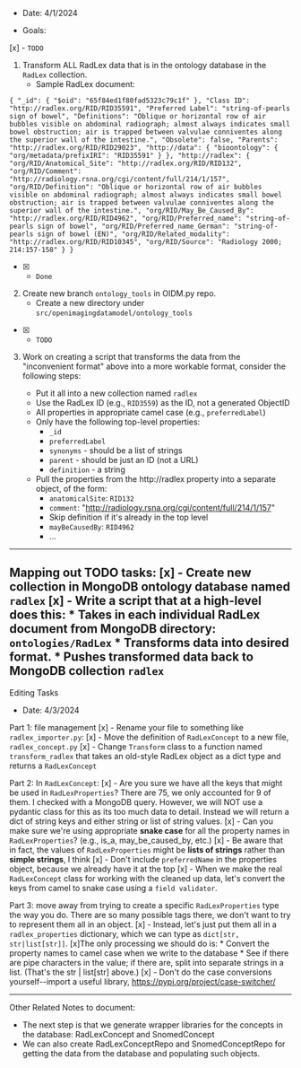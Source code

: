 * Date: 4/1/2024

* Goals:


[x] - `TODO`
1. Transform ALL RadLex data that is in the ontology database in the `RadLex` collection.
    * Sample RadLex document:

`
{
  "_id": {
    "$oid": "65f84ed1f80fad5323c79c1f"
  },
  "Class ID": "http://radlex.org/RID/RID35591",
  "Preferred Label": "string-of-pearls sign of bowel",
  "Definitions": "Oblique or horizontal row of air bubbles visible on abdominal radiograph; almost always indicates small bowel obstruction; air is trapped between valvulae conniventes along the superior wall of the intestine.",
  "Obsolete": false,
  "Parents": "http://radlex.org/RID/RID29023",
  "http://data": {
    "bioontology": {
      "org/metadata/prefixIRI": "RID35591"
    }
  },
  "http://radlex": {
    "org/RID/Anatomical_Site": "http://radlex.org/RID/RID132",
    "org/RID/Comment": "http://radiology.rsna.org/cgi/content/full/214/1/157",
    "org/RID/Definition": "Oblique or horizontal row of air bubbles visible on abdominal radiograph; almost always indicates small bowel obstruction; air is trapped between valvulae conniventes along the superior wall of the intestine.",
    "org/RID/May_Be_Caused_By": "http://radlex.org/RID/RID4962",
    "org/RID/Preferred_name": "string-of-pearls sign of bowel",
    "org/RID/Preferred_name_German": "string-of-pearls sign of bowel (EN)",
    "org/RID/Related_modality": "http://radlex.org/RID/RID10345",
    "org/RID/Source": "Radiology 2000; 214:157-158"
  }
}
`

* [x] - `Done`
2. Create new branch `ontology_tools` in OIDM.py repo.
    * Create a new directory under `src/openimagingdatamodel/ontology_tools`



* [x] - `TODO`
3. Work on creating a script that transforms the data from the "inconvenient format" above into a more workable format, consider the following steps:

    * Put it all into a new collection named `radlex`
    * Use the RadLex ID (e.g., `RID3559`) as the ID, not a generated ObjectID
    * All properties in appropriate camel case (e.g., `preferredLabel`)
    * Only have the following top-level properties:
        * `_id`
        * `preferredLabel`
        * `synonyms` - should be a list of strings
        * `parent` - should be just an ID (not a URL)
        * `definition` - a string
    * Pull the properties from the http://radlex property into a separate object, of the form:
        * `anatomicalSite`: `RID132`
        * `comment`: "http://radiology.rsna.org/cgi/content/full/214/1/157"
        * Skip definition if it's already in the top level
        * `mayBeCausedBy`: `RID4962`
        * ...

-------------------------------------------------------------------------------------------------------------------------------------------------
Mapping out TODO tasks:
[x] - Create new collection in MongoDB ontology database named `radlex`
[x] - Write a script that at a high-level does this:
        * Takes in each individual RadLex document from MongoDB directory: `ontologies/RadLex`
        * Transforms data into desired format.
        * Pushes transformed data back to MongoDB collection `radlex`
-----------------------------------------------------------------------------------------------------------------------------------------------
Editing Tasks
* Date: 4/3/2024

Part 1: file management
[x] - Rename your file to something like `radlex_importer.py`:
[x] - Move the definition of `RadLexConcept` to a new file, `radlex_concept.py`
[x] - Change `Transform` class to a function named `transform_radlex` that takes an old-style RadLex object as a dict type and returns a `RadLexConcept`



Part 2: In `RadLexConcept`:
[x] - Are you sure we have all the keys that might be used in `RadLexProperties`? There are 75, we only accounted for 9 of them. I checked with a MongoDB query. However, we will NOT use a pydantic class for this as its too much data to detail. Instead we will return a dict of string keys and either string or list of string values.
[x] - Can you make sure we're using appropriate **snake case** for all the property names in `RadLexProperties`? (e.g., is_a, may_be_caused_by, etc.)
[x] - Be aware that in fact, the values of `RadLexProperties` might be **lists of strings** rather than **simple strings**, I think
[x] - Don't include `preferredName` in the properties object, because we already have it at the top
[x] - When we make the real `RadLexConcept` class for working with the cleaned up data, let's convert the keys from camel to snake case using a `field validator`.

Part 3: move away from trying to create a specific `RadLexProperties` type the way you do. There are so many possible tags there, we don't want to try to represent them all in an object.
[x] - Instead, let's just put them all in a `radlex_properties` dictionary, which we can type as `dict[str, str|list[str]]`.
[x]The only processing we should do is:
    * Convert the property names to camel case when we write to the database
    * See if there are pipe characters in the value; if there are, split into separate strings in a list. (That's the str | list[str] above.)
[x] - Don't do the case conversions yourself--import a useful library, https://pypi.org/project/case-switcher/





------------------------------------------------------------------------------------------------------------------------------------------------
Other Related Notes to document:
* The next step is that we generate wrapper libraries for the concepts in the database: RadLexConcept and SnomedConcept
* We can also create RadLexConceptRepo and SnomedConceptRepo for getting the data from the database and populating such objects.
